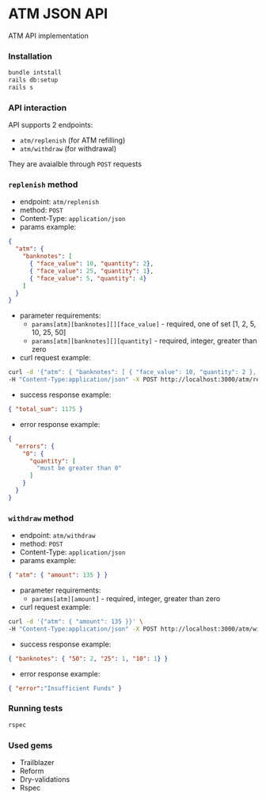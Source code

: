 # ATM JSON API

ATM API implementation

### Installation
```sh
bundle intstall
rails db:setup
rails s
```
### API interaction
API supports 2 endpoints:
* `atm/replenish` (for ATM refilling)
* `atm/withdraw` (for withdrawal)

They are avaialble through `POST` requests

### `replenish` method

* endpoint: `atm/replenish`
* method: `POST`
* Content-Type: `application/json`
* params example:
```json
{
  "atm": {
    "banknotes": [
      { "face_value": 10, "quantity": 2},
      { "face_value": 25, "quantity": 1},
      { "face_value": 5, "quantity": 4}
    ]
  }
}
```
* parameter requirements:
    * `params[atm][banknotes][][face_value]` - required, one of set [1, 2, 5, 10, 25, 50]
    * `params[atm][banknotes][][quantity]` - required, integer, greater than zero
* curl request example:
```sh
curl -d '{"atm": { "banknotes": [ { "face_value": 10, "quantity": 2 }, { "face_value": 25, "quantity": 3 } ] }}' \
-H "Content-Type:application/json" -X POST http://localhost:3000/atm/replenish
```
* success response example:
```json
{ "total_sum": 1175 }
```
* error response example:
```json
{
  "errors": {
    "0": {
      "quantity": [
        "must be greater than 0"
      ]
    }
  }
}
```

### `withdraw` method

* endpoint: `atm/withdraw`
* method: `POST`
* Content-Type: `application/json`
* params example:
```json
{ "atm": { "amount": 135 } }
```
* parameter requirements:
    * `params[atm][amount]` - required, integer, greater than zero
* curl request example:
```sh
curl -d '{"atm": { "amount": 135 }}' \
-H "Content-Type:application/json" -X POST http://localhost:3000/atm/withdraw
```
* success response example:
```json
{ "banknotes": { "50": 2, "25": 1, "10": 1} }
```
* error response example:
```json
{ "error":"Insufficient Funds" }
```
### Running tests
```sh
rspec
```
### Used gems
* Trailblazer
* Reform
* Dry-validations
* Rspec
